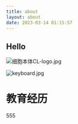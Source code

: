 ```yaml
---
title: about
layout: about
date: 2023-03-14 01:15:57
---
```


## Hello
![细胞本体CL-logo.jpg](https://gitee.com/LeiQiCN/upload-img/raw/master/Image/%E7%BB%86%E8%83%9E%E6%9C%AC%E4%BD%93CL-logo.jpg)


![keyboard.jpg](https://gitee.com/LeiQiCN/upload-img/raw/master/Image/keyboard.jpg)

# 教育经历

555